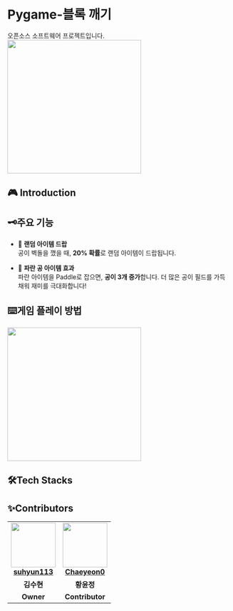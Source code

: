 # Pygame-블록 깨기
오픈소스 소프트웨어 프로젝트입니다. <br>
<img src="https://github.com/user-attachments/assets/bf5dc09c-20a5-432e-8922-f3b2a927de2e" width=300>

## 🎮 Introduction

## 🗝️주요 기능
- 🎵 **랜덤 아이템 드랍**  
  공이 벽돌을 깼을 때, **20% 확률**로 랜덤 아이템이 드랍됩니다.

- 🔵 **파란 공 아이템 효과**  
  파란 아이템을 Paddle로 잡으면, **공이 3개 증가**합니다. 더 많은 공이 필드를 가득 채워 재미를 극대화합니다!

  

## ⌨️게임 플레이 방법
<img src="https://github.com/user-attachments/assets/2310d001-0a66-4711-9497-ec2f7b865e8a" width=300>

## 🛠️Tech Stacks

## ✨Contributors
<table>
  <tr>
    <td align="center">
      <a href="https://github.com/suhyun113">
        <img src="https://avatars.githubusercontent.com/suhyun113" height="100" width="100"><br/>
        <strong>suhyun113</strong>
      </a>
    </td>
    <td align="center">
      <a href="https://github.com/Chaeyeon0">
        <img src="https://avatars.githubusercontent.com/yun460" height="100" width="100"><br/>
        <strong>Chaeyeon0</strong>
      </a>
    </td>
  </tr>
  <tr>
    <td align="center"><strong>김수현</strong></td>
    <td align="center"><strong>황윤정</strong></td>
  </tr>
  <tr>
    <td align="center"><strong>Owner</strong></td>
    <td align="center"><strong>Contributor</strong></td>
  </tr>
</table>
